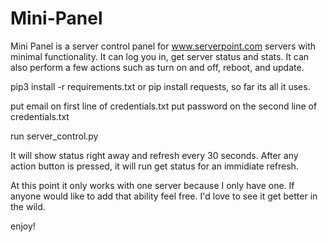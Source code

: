 # Mini-Panel
Mini Panel is a server control panel for www.serverpoint.com servers
with minimal functionality. It can log you in, get server status and
stats. It can also perform a few actions such as turn on and off,
reboot, and update.

pip3 install -r requirements.txt
or pip install requests, so far its all it uses.

put email on first line of credentials.txt
put password on the second line of credentials.txt

run server_control.py

It will show status right away and refresh every 30 seconds. After
any action button is pressed, it will run get status for an
immidiate refresh.

At this point it only works with one server because
I only have one. If anyone would like to add that
ability feel free. I'd love to see it get better in
the wild.

enjoy!
